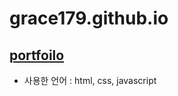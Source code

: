 # grace179.github.io

## [portfoilo](https://grace179.github.io/)

* 사용한 언어 : html, css, javascript

